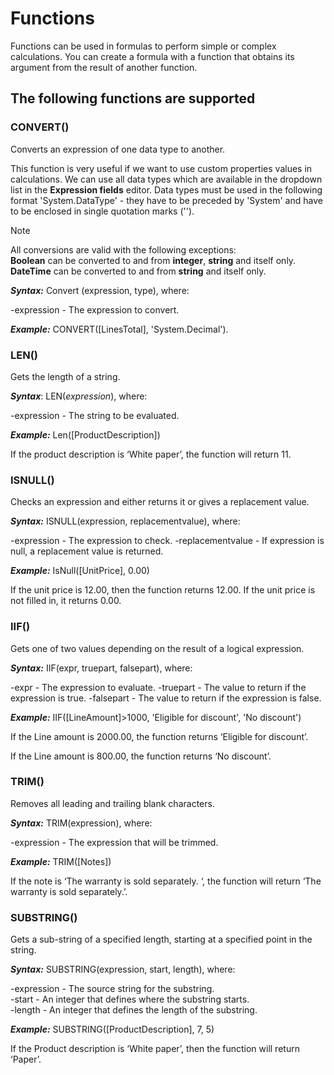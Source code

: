 # Functions


Functions can be used in formulas to perform simple or complex calculations. You can create a formula with a function that obtains its argument from the result of another function.

## The following functions are supported

### CONVERT()

Converts an expression of one data type to another. 

This function is very useful if we want to use custom properties values in calculations. We can use all data types which are available in the dropdown list in the **Expression fields** editor. Data types must be used in the following format 'System.DataType' - they have to be preceded by 'System' and have to be enclosed in single quotation marks ('').

> [!NOTE]
> 
> All conversions are valid with the following exceptions:<br> **Boolean** can be converted to and from **integer**, **string** and itself only. <br>
**DateTime** can be converted to and from **string** and itself only. 

***Syntax:*** Convert (expression, type), where:

-expression - The expression to convert.

***Example:*** CONVERT([LinesTotal], 'System.Decimal').  

### LEN()

Gets the length of a string.

***Syntax***: LEN(*expression*), where:

-expression - The string to be evaluated.

***Example:*** Len([ProductDescription]) 

If the product description is ‘White paper’, the function will return 11.

### ISNULL()

Checks an expression and either returns it or gives a replacement value.

***Syntax:*** ISNULL(expression, replacementvalue), where:

-expression - The expression to check.
-replacementvalue - If expression is null, a replacement value is returned.

***Example:*** IsNull([UnitPrice], 0.00)

If the unit price is 12.00, then the function returns 12.00. If the unit price is not filled in, it returns 0.00.

### IIF()

Gets one of two values depending on the result of a logical expression.

***Syntax:*** IIF(expr, truepart, falsepart), where:

-expr - The expression to evaluate.
-truepart - The value to return if the expression is true.
-falsepart - The value to return if the expression is false.
 
 ***Example:*** IIF([LineAmount]>1000, 'Eligible for discount', 'No discount')
 
If the Line amount is 2000.00, the function returns ‘Eligible for discount’.

If the Line amount is 800.00, the function returns ‘No discount’.

### TRIM()

Removes all leading and trailing blank characters.

***Syntax:*** TRIM(expression), where:

-expression - The expression that will be trimmed.

***Example:*** TRIM([Notes])

If the note is ‘The warranty is sold separately. ‘, the function will return ‘The warranty is sold separately.’.

### SUBSTRING()

Gets a sub-string of a specified length, starting at a specified point in the string.

***Syntax:*** SUBSTRING(expression, start, length), where:

-expression - The source string for the substring.</br>
-start - An integer that defines where the substring starts.</br>
-length - An integer that defines the length of the substring.</br>
 
 ***Example:*** SUBSTRING([ProductDescription], 7, 5)
 
If the Product description is ‘White paper’, then the function will return ‘Paper’.

